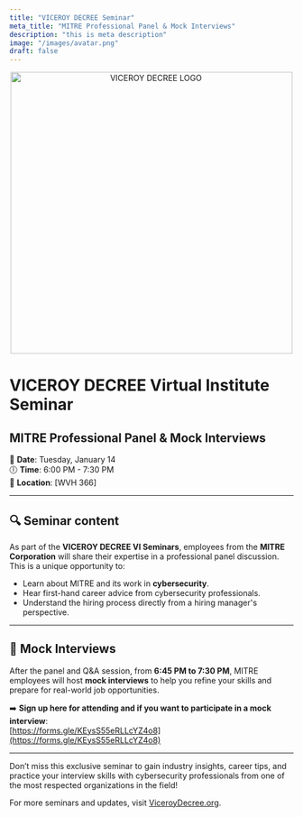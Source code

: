 ```yaml
---
title: "VICEROY DECREE Seminar"
meta_title: "MITRE Professional Panel & Mock Interviews"
description: "this is meta description"
image: "/images/avatar.png"
draft: false
---
```


<p align="center">
  <img src="/images/viceroy-decree-logo.png" alt="VICEROY DECREE LOGO" width="500">
</p>

# VICEROY DECREE Virtual Institute Seminar
## MITRE Professional Panel & Mock Interviews

📅 **Date**: Tuesday, January 14  
🕕 **Time**: 6:00 PM - 7:30 PM  
📍 **Location**: [WVH 366]

---

## 🔍 **Seminar content**

As part of the **VICEROY DECREE VI Seminars**, employees from the **MITRE Corporation** will share their expertise in a professional panel discussion. This is a unique opportunity to:
- Learn about MITRE and its work in **cybersecurity**.
- Hear first-hand career advice from cybersecurity professionals.
- Understand the hiring process directly from a hiring manager's perspective.

---

## 🎯 **Mock Interviews**

After the panel and Q&A session, from **6:45 PM to 7:30 PM**, MITRE employees will host **mock interviews** to help you refine your skills and prepare for real-world job opportunities.

➡️ **Sign up here for attending and if you want to participate in a mock interview**:  
[https://forms.gle/KEysS55eRLLcYZ4o8](https://forms.gle/KEysS55eRLLcYZ4o8)

---

Don’t miss this exclusive seminar to gain industry insights, career tips, and practice your interview skills with cybersecurity professionals from one of the most respected organizations in the field!


For more seminars and updates, visit [ViceroyDecree.org](https://viceroydecree.org).





